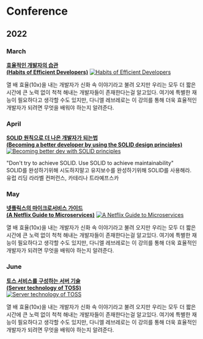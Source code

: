 # Conference

## 2022

### March

**[효율적인 개발자의 습관  
(Habits of Efficient Developers)](https://github.com/JayFreemandev/Conference/blob/main/Habits%20of%20Efficient%20Developers/README.md)**
[![Habits of Efficient Developers](https://user-images.githubusercontent.com/72185011/158063126-5b8e377e-215b-4fc1-8f1c-f04b33e2cd2b.png)](https://youtu.be/9-cyC6O81Bk)

열 배 효율(10x)을 내는 개발자가 신화 속 이야기라고 불려 오지만 우리는 모두 더 짧은 시간에 큰 노력 없이 척척 해내는 개발자들이 존재한다는걸 알고있다. 여기에 특별한 재능이 필요하다고 생각할 수도 있지만, 다니엘 레브레로는 이 강의를 통해 더욱 효율적인 개발자가 되려면 무엇을 배워야 하는지 알려준다.

### April
**[SOLID 원칙으로 더 나은 개발자가 되는법  
(Becoming a better developer by using the SOLID design principles)](https://github.com/JayFreemandev/Conference/tree/main/Becoming%20a%20better%20developer%20by%20using%20the%20SOLID%20design%20principles)**
[![Becoming better dev with SOLID principles](https://user-images.githubusercontent.com/72185011/158067792-e4add847-4526-4ed7-96e9-eb3170414e1b.png)](https://www.youtube.com/watch?v=rtmFCcjEgEw&pp=ugMICgJrbxABGAE%3D)

"Don't try to achieve SOLID. Use SOLID to achieve maintainability"  
SOLID를 완성하기위해 시도하지말고 유지보수를 완성하기위해 SOLID를 사용해라.  
유럽 리딩 라라벨 컨퍼런스, 카테리나 트라예프스카  

### May

**[넷플릭스의 마이크로서비스 가이드  
(A Netflix Guide to Microservices)](https://github.com/JayFreemandev/Conference/blob/main/Habits%20of%20Efficient%20Developers/README.md)**
[![A Netflix Guide to Microservices](https://user-images.githubusercontent.com/72185011/171405373-24027b6d-b266-438e-90a4-00d8b4442f80.png)](https://www.youtube.com/watch?v=V_oxbj-a1wQ)

열 배 효율(10x)을 내는 개발자가 신화 속 이야기라고 불려 오지만 우리는 모두 더 짧은 시간에 큰 노력 없이 척척 해내는 개발자들이 존재한다는걸 알고있다. 여기에 특별한 재능이 필요하다고 생각할 수도 있지만, 다니엘 레브레로는 이 강의를 통해 더욱 효율적인 개발자가 되려면 무엇을 배워야 하는지 알려준다.

### June
**[토스 서비스를 구성하는 서버 기술  
(Server technology of TOSS)](https://github.com/JayFreemandev/Conference/blob/main/Habits%20of%20Efficient%20Developers/README.md)**  
[![Server technology of TOSS](https://user-images.githubusercontent.com/72185011/171407219-e66ab8b4-e137-4623-ad6e-6c32f647b2a0.png)](https://youtu.be/9-cyC6O81Bk)

열 배 효율(10x)을 내는 개발자가 신화 속 이야기라고 불려 오지만 우리는 모두 더 짧은 시간에 큰 노력 없이 척척 해내는 개발자들이 존재한다는걸 알고있다. 여기에 특별한 재능이 필요하다고 생각할 수도 있지만, 다니엘 레브레로는 이 강의를 통해 더욱 효율적인 개발자가 되려면 무엇을 배워야 하는지 알려준다.
